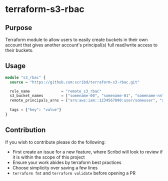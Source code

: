 # terraform-s3-rbac

## Purpose

Terraform module to allow users to easily create buckets in their own account that gives another account's principal(s) full read/write access to their buckets.

## Usage

```terraform
module "s3_rbac" {
  source = "https://github.com:scribd/terraform-s3-rbac.git"

  role_name              = "remote_s3_rbac"
  s3_bucket_names        = ["somename-00", "somename-01", "somename-nn"]
  remote_principals_arns = ["arn:aws:iam::1234567890:user/someuser", "arn:aws:iam::1234567890:role/somerole"]
  
  tags = {"key": "value"}
}
```

## Contribution

If you wish to contribute please do the following:

* First create an issue for a new feature, where Scribd will look to review if it is within the scope of this project
* Ensure your work abides by terraform best practices
* Choose simplicity over saving a few lines
* `terraform fmt` and `terraform validate` before opening a PR
